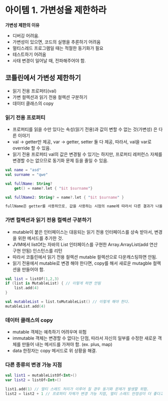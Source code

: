 # 아이템 1. 가변성을 제한하라

**가변성 제한의 이유**

- 디버깅 어려움.
- 가변성이 있으면, 코드의 실행을 추론하기 어려움
- 멀티스레드 프로그램일 때는 적절한 동기화가 필요
- 테스트하기 어려움
- 사태 변경이 일어날 때, 전파해주어야 함.

## 코틀린에서 가변성 제한하기
- 읽기 전용 프로퍼티(val)
- 가변 컬렉션과 읽기 전용 컬렉션 구분하기
- 데이터 클래스의 copy


### 읽기 전용 프로퍼티
- 프로퍼티를 읽을 수만 있다는 속성(읽기 전용)과 값이 변할 수 없는 것(가변성) 은 다른 이야기
- val -> getter만 제공, var -> getter, setter 둘 다 제공, 따라서, val을 var로 override 할 수 있음.
- 읽기 전용 프로퍼티 val의 값은 변경될 수 있기는 하지만, 프로퍼티 레퍼런스 자체를 변경할 수는 없으므로 동기화 문제 등을 줄일 수 있음.

```kotlin
val name = "asd"
val surname = "qwe"

val fullName: String?
    get() = name?.let { "$it $surname"}

val fullName2: String? = name?.let { "$it $surname" }

fullName은 getter를 사용하므로, 값을 사용하는 시점의 name에 따라서 다른 결과가 나올 수 있기 때문에, Smart Cast 불가.
```

### 가변 컬렉션과 읽기 전용 컬렉션 구분하기

- mutable이 붙은 인터페이스는 대응되는 읽기 전용 인터페이스를 상속 받아서, 변경을 위한 메서드를 추가한 것.
- JVM에서 listOf는 자바의 List 인터페이스를 구현한 Array.ArrayList(add 연산 구현 안됨) 인스턴스를 리턴
- 따라서 코틀린에서 읽기 전용 컬렉션 mutable 컬렉션으로 다운캐스팅하면 안됨.
- 읽기 전용에서 mutable로 변경 해야 한다면, copy를 해서 새로운 mutagble 컬렉션을 만들어야 함. 



```kotlin
val list = listOf(1,2,3)
if (list is MutableList) { // 이렇게 하면 안됨
    list.add(4)
}

val mutableList = list.toMutableList() // 이렇게 해야 한다.
mutableList.add(4)

```


### 데이터 클래스의 copy
- mutable 객체는 예측하기 어려우며 위험
- immutable 객체는 변경할 수 없다는 단점, 따라서 자신의 일부를 수정한 새로운 객체를 만들어 내는 메서드를 가져야 함. (ex. plus, map)
- data 한정자는 copy 메서드로 위 상황을 해결. 


### 다른 종류의 변경 가능 지점

```kotlin
val list1 = mutableListOf<Int>()
var list2 = listOf<Int>()

list1.add(1) // 멀티 스레드 처리가 이루어 질 경우 동기화 문제가 발생할 위험.
list2 = list2 + 1 // 프로퍼티 자체가 변경 가능 지점, 멀티 스레드 안정성이 더 좋다고 할 수 있음.

```
















